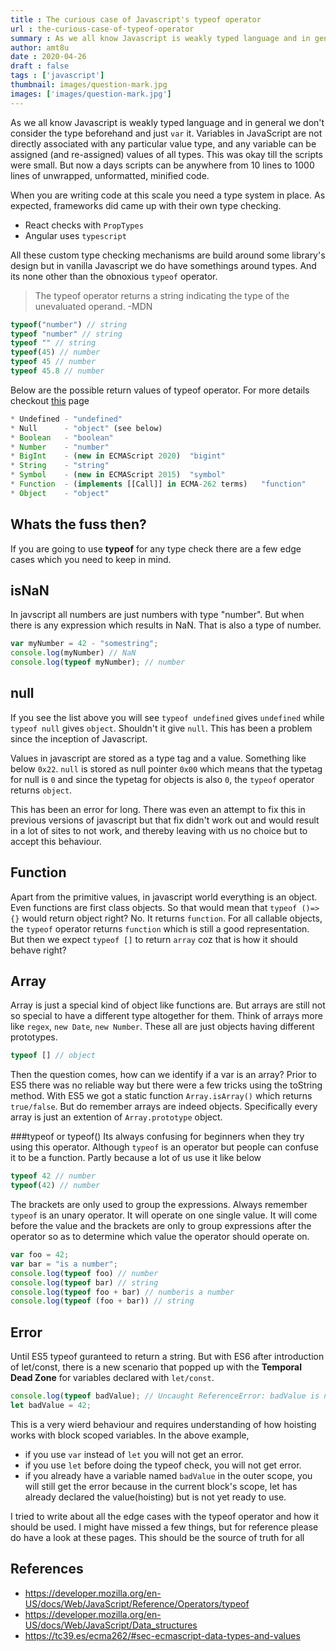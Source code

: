 ```yaml
---
title : The curious case of Javascript's typeof operator
url : the-curious-case-of-typeof-operator
summary : As we all know Javascript is weakly typed language and in general we don't consider the type beforehand and just var it. Variables in JavaScript
author: amt8u
date : 2020-04-26
draft : false
tags : ['javascript']
thumbnail: images/question-mark.jpg
images: ['images/question-mark.jpg']
---
```


As we all know Javascript is weakly typed language and in general we don't consider the type beforehand and just `var` it. Variables in JavaScript are not directly associated with any particular value type, and any variable can be assigned (and re-assigned) values of all types. This was okay till the scripts were small. But now a days scripts can be anywhere from 10 lines to 1000 lines of unwrapped, unformatted, minified code. 

When you are writing code at this scale you need a type system in place. As expected, frameworks did came up with their own type checking. 

* React checks with `PropTypes`
* Angular uses `typescript`

All these custom type checking mechanisms are build around some library's design but in vanilla Javascript we do have somethings around types. And its none other than the obnoxious `typeof` operator.

> The typeof operator returns a string indicating the type of the unevaluated operand.
	-MDN

``` js
typeof("number") // string
typeof "number" // string
typeof "" // string
typeof(45) // number
typeof 45 // number
typeof 45.8 // number
```

Below are the possible return values of typeof operator. For more details checkout [this](https://developer.mozilla.org/en-US/docs/Web/JavaScript/Data_structures) page

``` js
* Undefined	- "undefined"
* Null	    - "object" (see below)
* Boolean	- "boolean"
* Number	- "number"
* BigInt    - (new in ECMAScript 2020)	"bigint"
* String	- "string"
* Symbol    - (new in ECMAScript 2015)	"symbol"
* Function  - (implements [[Call]] in ECMA-262 terms)	"function"
* Object	- "object"
```

## Whats the fuss then?

If you are going to use **typeof** for any type check there are a few edge cases which you need to keep in mind. 

## isNaN
In javscript all numbers are just numbers with type "number". But when there is any expression which results in NaN. That is also a type of number.

``` js
var myNumber = 42 - "somestring";
console.log(myNumber) // NaN
console.log(typeof myNumber); // number
```

## null
If you see the list above you will see `typeof undefined` gives `undefined` while `typeof null` gives `object`. Shouldn't it give `null`. This has been a problem since the inception of Javascript.

Values in javascript are stored as a type tag and a value. Something like below
`0x22`. `null` is stored as null pointer `0x00` which means that the typetag for null is `0` and since the typetag for objects is also `0`, the `typeof` operator returns `object`.

This has been an error for long. There was even an attempt to fix this in previous versions of javascript but that fix didn't work out and would result in a lot of sites to not work, and thereby leaving with us no choice but to accept this behaviour.

## Function
Apart from the primitive values, in javascript world everything is an object. Even functions are first class objects. So that would mean that `typeof ()=>{}` would return object right? No. It returns `function`. 
For all callable objects, the `typeof` operator returns `function` which is still a good representation. But then we expect `typeof []` to return `array` coz that is how it should behave right?

## Array
Array is just a special kind of object like functions are. But arrays are still not so special to have a different type altogether for them. Think of arrays more like `regex`, `new Date`, `new Number`. These all are just objects having different prototypes. 

``` js
typeof [] // object
```
Then the question comes, how can we identify if a var is an array? Prior to ES5 there was no reliable way but there were a few tricks using the toString method. With ES5 we got a static function `Array.isArray()` which returns `true/false`. But do remember arrays are indeed objects. Specifically every array is just an extention of `Array.prototype` object.

###typeof or typeof()
Its always confusing for beginners when they try using this operator. Although `typeof` is an operator but people can confuse it to be a function. Partly because a lot of us use it like below

``` js
typeof 42 // number
typeof(42) // number
```

The brackets are only used to group the expressions. Always remember `typeof` is an unary operator. It will operate on one single value. It will come before the value and the brackets are only to group expressions after the operator so as to determine which value the operator should operate on.

``` js
var foo = 42;
var bar = "is a number";
console.log(typeof foo) // number
console.log(typeof bar) // string
console.log(typeof foo + bar) // numberis a number
console.log(typeof (foo + bar)) // string
```

## Error
Until ES5 typeof guranteed to return a string. But with ES6 after introduction of let/const, there is a new scenario that popped up with the **Temporal Dead Zone** for variables declared with `let/const`.

``` js
console.log(typeof badValue); // Uncaught ReferenceError: badValue is not defined
let badValue = 42; 
```

This is a very wierd behaviour and requires understanding of how hoisting works with block scoped variables. In the above example, 
* if you use `var` instead of `let` you will not get an error.
* if you use `let` before doing the typeof check, you will not get error.
* if you already have a variable named `badValue` in the outer scope, you will still get the error because in the current block's scope, let has already declared the value(hoisting) but is not yet ready to use.

I tried to write about all the edge cases with the typeof operator and how it should be used. I might have missed a few things, but for reference please do have a look at these pages. This should be the source of truth for all

## References
* https://developer.mozilla.org/en-US/docs/Web/JavaScript/Reference/Operators/typeof
* https://developer.mozilla.org/en-US/docs/Web/JavaScript/Data_structures
* https://tc39.es/ecma262/#sec-ecmascript-data-types-and-values